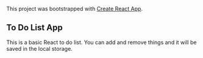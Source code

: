 This project was bootstrapped with [Create React App](https://github.com/facebook/create-react-app).

## To Do List App

This is a basic React to do list. You can add and remove things and it will be saved in the local storage.
